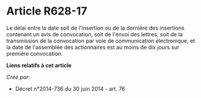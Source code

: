 # Article R628-17

Le délai entre la date soit de l'insertion ou de la dernière des insertions  contenant un avis de convocation, soit de
l'envoi des lettres, soit de la  transmission de la convocation par voie de communication électronique, et la  date de
l'assemblée des actionnaires est au moins de dix jours sur première  convocation.

**Liens relatifs à cet article**

_Créé par_:

  - Décret n°2014-736 du 30 juin 2014 - art. 76
